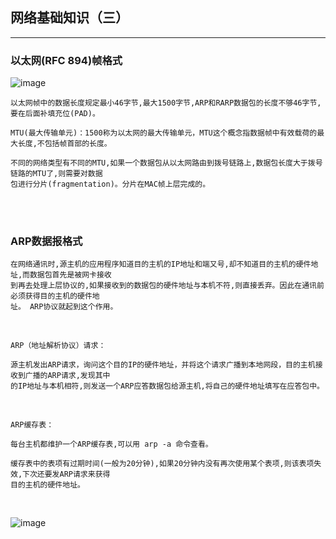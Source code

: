 ## 网络基础知识（三）

-----------------------------------------------

### 以太网(RFC 894)帧格式

![image](http://hbimg.b0.upaiyun.com/f3a5336c2e39dd2e0fa41356c878b40987f6c2ac173e1-DtPzeb_fw658)


	以太网帧中的数据长度规定最小46字节,最大1500字节,ARP和RARP数据包的长度不够46字节,要在后面补填充位(PAD)。
	
	MTU(最大传输单元)：1500称为以太网的最大传输单元，MTU这个概念指数据帧中有效载荷的最大长度,不包括帧首部的长度。
	
	不同的网络类型有不同的MTU,如果一个数据包从以太网路由到拨号链路上,数据包长度大于拨号链路的MTU了,则需要对数据
	包进行分片(fragmentation)。分片在MAC帧上层完成的。

<br>
<br>

### ARP数据报格式

	在网络通讯时,源主机的应用程序知道目的主机的IP地址和端⼜号,却不知道目的主机的硬件地址,而数据包首先是被网卡接收
	到再去处理上层协议的,如果接收到的数据包的硬件地址与本机不符,则直接丢弃。因此在通讯前必须获得目的主机的硬件地
	址。 ARP协议就起到这个作用。

<br>

	ARP（地址解析协议）请求：

	源主机发出ARP请求，询问这个目的IP的硬件地址，并将这个请求广播到本地网段，目的主机接收到广播的ARP请求,发现其中
	的IP地址与本机相符,则发送一个ARP应答数据包给源主机,将自己的硬件地址填写在应答包中。
	
<br>

	ARP缓存表：
	
	每台主机都维护一个ARP缓存表,可以用 arp -a 命令查看。 
	
	缓存表中的表项有过期时间(一般为20分钟),如果20分钟内没有再次使用某个表项,则该表项失效,下次还要发ARP请求来获得
	目的主机的硬件地址。

<br>
	
![image](http://hbimg.b0.upaiyun.com/9280be59399b092c37a72b68bf28c029759e2b56196bf-WXEBdn_fw658)

<br>







